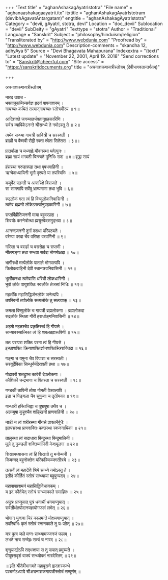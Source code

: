 +++
"Text title" = "aghanAshakagAyatrIstotra"
"File name" = "aghanaashakagaayatrii.itx"
itxtitle = "aghanAshakagAyatrIstotram (devIbhAgavatAntargatam)"
engtitle = "aghanAshakagAyatrIstotra"
Category = "devii, gAyatrI, stotra, devI"
Location = "doc_devii"
Sublocation = "devii"
SubDeity = "gAyatrI"
Texttype = "stotra"
Author = "Traditional"
Language = "Sanskrit"
Subject = "philosophy/hinduism/religion"
"Transliterated by" = "http://www.webdunia.com"
"Proofread by" = "http://www.webdunia.com"
Description-comments = "skandha 12, adhyAya 5"
Source = "Devi Bhagavata Mahapurana"
Indexextra = "(text)"
"Latest update" = "November 22, 2001, April 19. 2018"
"Send corrections to" = "Sanskrit@cheerful.com"
"Site access" = "https://sanskritdocuments.org"
title = "अघनाशकगायत्रीस्तोत्रम् (देवीभागवतान्तर्गतम्)"

+++
  
 अघनाशकगायत्रीस्तोत्रम्   
  
नारद उवाच -  
भक्तानुकम्पिन्सर्वज्ञ हृदयं पापनाशनम् ।  
गायत्र्याः कथितं तस्माद्गायत्र्याः स्तोत्रमीरय ॥ १॥  
  
आदिशक्ते जगन्मातर्भक्तानुग्रहकारिणि ।  
सर्वत्र व्यापिकेऽनन्ते श्रीसन्ध्ये ते नमोऽस्तु ते ॥ २॥  
  
त्वमेव सन्ध्या गायत्री सावित्री च सरस्वती ।  
ब्राह्मी च वैष्णवी रौद्री रक्ता श्वेता सितेतरा । ३॥।  
  
प्रातर्बाला च मध्याह्ने यौवनस्था भवेत्पुनः ।  
ब्रह्मा सायं भगवती चिन्त्यते मुनिभिः सदा ॥ ४॥ वृद्धा सायं  
  
हंसस्था गरुडारूढा तथा वृषभवाहिनी ।  
ऋग्वेदाध्यायिनी भूमौ दृश्यते या तपस्विभिः ॥ ५॥  
  
यजुर्वेदं पठन्ती च अन्तरिक्षे विराजते ।  
सा सामगापि सर्वेषु भ्राम्यमाणा तथा भुवि ॥ ६॥  
  
रुद्रलोकं गता त्वं हि विष्णुलोकनिवासिनी ।  
त्वमेव ब्रह्मणो लोकेऽमर्त्यानुग्रहकारिणी ॥ ७॥  
  
सप्तर्षिप्रीतिजननी माया बहुवरप्रदा ।  
शिवयोः करनेत्रोत्था ह्यश्रुस्वेदसमुद्भवा ॥ ८॥  
  
आनन्दजननी दुर्गा दशधा परिपठ्यते ।  
वरेण्या वरदा चैव वरिष्ठा वरवर्णिनी ॥ ९॥  
  
गरिष्ठा च वरार्हा च वरारोहा च सप्तमी ।  
नीलगङ्गा तथा सन्ध्या सर्वदा भोगमोक्षदा ॥ १०॥  
  
भागीरथी मर्त्यलोके पाताले भोगवत्यपि ।  
त्रिलोकवाहिनी देवी स्थानत्रयनिवासिनी ॥ ११॥  
  
भूर्लोकस्था त्वमेवासि धरित्री लोकधारिणी ।  
भुवो लोके वायुशक्तिः स्वर्लोके तेजसां निधिः ॥ १२॥  
  
महर्लोके महासिद्धिर्जनलोके जनेत्यपि ।  
तपस्विनी तपोलोके सत्यलोके तु सत्यवाक् ॥ १३॥  
  
कमला विष्णुलोके च गायत्री ब्रह्मलोकगा । ब्रह्मलोकदा  
रुद्रलोके स्थिता गौरी हरार्धाङ्गनिवासिनी ॥ १४॥  
  
अहमो महतश्चैव प्रकृतिस्त्वं हि गीयसे ।  
साम्यावस्थात्मिका त्वं हि शबलब्रह्मरूपिणी ॥ १५॥  
  
ततः परापरा शक्तिः परमा त्वं हि गीयसे ।  
इच्छाशक्तिः क्रियाशक्तिर्ज्ञानशक्तिस्त्रिशक्तिदा ॥ १६॥  
  
गङ्गा च यमुना चैव विपाशा च सरस्वती ।  
सरयूर्देविका सिन्धुर्नर्मदेरावती तथा ॥ १७॥  
  
गोदावरी शतद्रुश्च कावेरी देवलोकगा ।  
कौशिकी चन्द्रभागा च वितस्ता च सरस्वती ॥ १८॥  
  
गण्डकी तापिनी तोया गोमती वेत्रवत्यपि ।  
इडा च पिङ्गला चैव सुषुम्णा च तृतीयका ॥ १९॥  
  
गान्धारी हस्तिजिह्वा च पूषापूषा तथैव च ।  
अलम्बुषा कुहूश्चैव शङ्खिनी प्राणवाहिनी ॥ २०॥  
  
नाडी च त्वं शरीरस्था गीयसे प्राक्तनैर्बुधैः ।  
हृतपद्मस्था प्राणशक्तिः कण्ठस्था स्वप्ननायिका ॥ २१॥  
  
तालुस्था त्वं सदाधारा बिन्दुस्था बिन्दुमालिनी ।  
मूले तु कुण्डली शक्तिर्व्यापिनी केशमूलगा ॥ २२॥  
  
शिखामध्यासना त्वं हि शिखाग्रे तु मनोन्मनी ।  
किमन्यद् बहुनोक्तेन यत्किञ्चिज्जगतीत्रये ॥ २३॥  
  
तत्सर्वं त्वं महादेवि श्रिये सन्ध्ये नमोऽस्तु ते ।  
इतीदं कीर्तितं स्तोत्रं सन्ध्यायां बहुपुण्यदम् ॥ २४॥  
  
महापापप्रशमनं महासिद्धिविधायकम् ।  
य इदं कीर्तयेत् स्तोत्रं सन्ध्याकाले समाहितः ॥ २५॥  
  
अपुत्रः प्राप्नुयात् पुत्रं धनार्थी धनमाप्नुयात् ।  
सर्वतीर्थतपोदानयज्ञयोगफलं लभेत् ॥ २६॥  
  
भोगान् भुक्त्वा चिरं कालमन्ते मोक्षमवाप्नुयात् ।  
तपस्विभिः कृतं स्तोत्रं स्नानकाले तु यः पठेत् ॥ २७॥  
  
यत्र कुत्र जले मग्नः सन्ध्यामज्जनजं फलम् ।  
लभते नात्र सन्देहः सत्यं च नारद ॥ २८॥  
  
शृणुयाद्योऽपि तद्भक्त्या स तु पापात् प्रमुच्यते ।  
पीयूषसदृशं वाक्यं सन्ध्योक्तं नारदेरितम् ॥ २९॥  
  
॥ इति श्रीदेवीभागवते महापुराणे द्वादशस्कन्धे  
पञ्चमोऽध्याये श्रीअघनाशकगायत्रीस्तोत्रं सम्पूर्णम् ॥  
  
  
  
